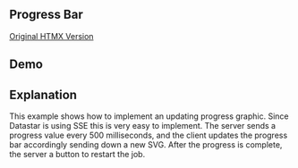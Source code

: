 ## Progress Bar

[Original HTMX Version](https://htmx.org/examples/progress-bar/)

## Demo

<div
    id="progress_bar"
    data-on-load="@get('/examples/progress_bar/data')"
>
</div>

## Explanation

This example shows how to implement an updating progress graphic. Since Datastar is using SSE this is very easy to implement. The server sends a progress value every 500 milliseconds, and the client updates the progress bar accordingly sending down a new SVG. After the progress is complete, the server a button to restart the job.
